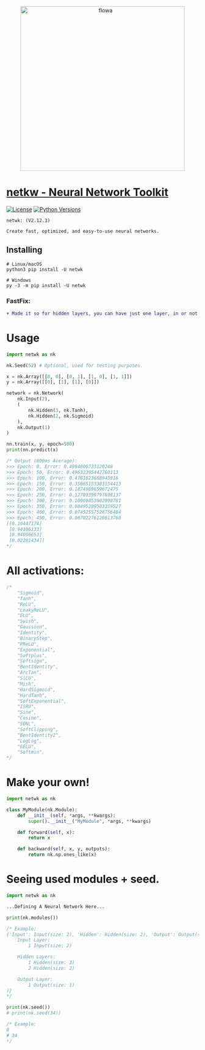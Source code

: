 <div align="center"><a href="[https://i.ibb.co/cTyQysp/netwk-back-modified.png](https://i.ibb.co/cTyQysp/netwk-back-modified.png)"><img src="https://i.ibb.co/cTyQysp/netwk-back-modified.png" alt="flowa" border="0" width="430"></a></div>

# [netkw - Neural Network Toolkit](https://pypi.org/project/netwk)
[![License](https://img.shields.io/badge/license-MIT-blue.svg)](https://github.com/flowa-ai/netwk/blob/master/LICENSE)
[![Python Versions](https://img.shields.io/badge/python-3.7%20|%203.8%20|%203.9%20|%203.10%20|%203.11%20|%203.12%20-blue)](https://www.python.org/downloads/)

```
netwk: (V2.12.3)

Create fast, optimized, and easy-to-use neural networks.
```

## Installing
```shell
# Linux/macOS
python3 pip install -U netwk

# Windows
py -3 -m pip install -U netwk
```

### FastFix:
```diff
+ Made it so for hidden layers, you can have just one layer, in or not in a list/tuple.
```

# Usage
```python
import netwk as nk

nk.Seed(52) # Optional, used for testing purposes.

x = nk.Array([[0, 0], [0, 1], [1, 0], [1, 1]])
y = nk.Array([[0], [1], [1], [0]])
```
```python
network = nk.Network(
    nk.Input(2),
    (
        nk.Hidden(3, nk.Tanh), 
        nk.Hidden(2, nk.Sigmoid)
    ),
    nk.Output(1)
)
```
```python
nn.train(x, y, epoch=500)
print(nn.predict(x)
```
```javascript
/* Output (800ms Average):
>>> Epoch: 0, Error: 0.4984800733120248
>>> Epoch: 50, Error: 0.49632395442760113
>>> Epoch: 100, Error: 0.4781823668945816
>>> Epoch: 150, Error: 0.35665153383154413
>>> Epoch: 200, Error: 0.1874969659672475
>>> Epoch: 250, Error: 0.12789399797698137
>>> Epoch: 300, Error: 0.10069853802998781
>>> Epoch: 350, Error: 0.08495289503359527
>>> Epoch: 400, Error: 0.07452557528756484
>>> Epoch: 450, Error: 0.06702276126613768
[[0.10447174]
 [0.94106133]
 [0.94096653]
 [0.02281434]]
*/
```

# All activations:
```javascript
/*
    "Sigmoid",
    "Tanh",
    "ReLU",
    "LeakyReLU",
    "ELU",
    "Swish",
    "Gaussion",
    "Identity",
    "BinaryStep",
    "PReLU",
    "Exponential",
    "Softplus",
    "Softsign",
    "BentIdentity",
    "ArcTan",
    "SiLU",
    "Mish",
    "HardSigmoid",
    "HardTanh",
    "SoftExponential",
    "ISRU",
    "Sine",
    "Cosine",
    "SQNL",
    "SoftClipping",
    "BentIdentity2",
    "LogLog",
    "GELU",
    "Softmin",
*/
```

# Make your own!
```python
import netwk as nk

class MyModule(nk.Module):
    def __init__(self, *args, **kwargs):
        super().__init__("MyModule", *args, **kwargs)

    def forward(self, x):
        return x

    def backward(self, x, y, outputs):
        return nk.np.ones_like(x)
```

# Seeing used modules + seed.
```python
import netwk as nk

...Defining A Neural Network Here...

print(nk.modules())
```
```javascript
/* Example:
{'Input': Input(size: 2), 'Hidden': Hidden(size: 2), 'Output': Output(size: 1), 'Network': Network(
    Input Layer:
        1 Input(size: 2)

    Hidden Layers:        
        1 Hidden(size: 3)
        2 Hidden(size: 2)

    Output Layer:
        1 Output(size: 1)
)}
*/
```
```python
print(nk.seed())
# print(nk.seed(34))
```
```javascript
/* Example:
0
# 34
*/
```